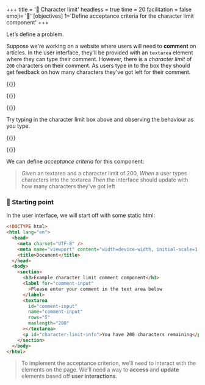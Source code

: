 +++
title = '🛑 Character limit'
headless = true
time = 20
facilitation = false
emoji= '🧩'
[objectives]
    1='Define acceptance criteria for the character limit component'
+++

Let’s define a problem.

Suppose we're working on a website where users will need to **comment** on articles. In the user interface, they'll be provided with an `textarea` element where they can type their comment. However, there is a _character limit_ of `200` characters on their comment. As users type in to the box they should get feedback on how many characters they've got left for their comment.

{{<wordlimit>}}

{{<tabs>}}

{{<tab name="🕹️ Activity">}}

Try typing in the character limit box above and observing the behaviour as you type.

{{</tab>}}

{{</tabs>}}

We can define _acceptance criteria_ for this component:

> _Given_ an textarea and a character limit of 200,
> _When_ a user types characters into the textarea
> _Then_ the interface should update with how many characters they've got left

### 🏁 Starting point

In the user interface, we will start off with some static html:

```html
<!DOCTYPE html>
<html lang="en">
  <head>
    <meta charset="UTF-8" />
    <meta name="viewport" content="width=device-width, initial-scale=1.0" />
    <title>Document</title>
  </head>
  <body>
    <section>
      <h3>Example character limit comment component</h3>
      <label for="comment-input"
        >Please enter your comment in the text area below
      </label>
      <textarea
        id="comment-input"
        name="comment-input"
        rows="5"
        maxlength="200"
      ></textarea>
      <p id="character-limit-info">You have 200 characters remaining</p>
    </section>
  </body>
</html>
```

> To implement the acceptance criterion, we'll need to interact with the elements on the page. We'll need a way to **access** and **update** elements based off **user interactions**.

